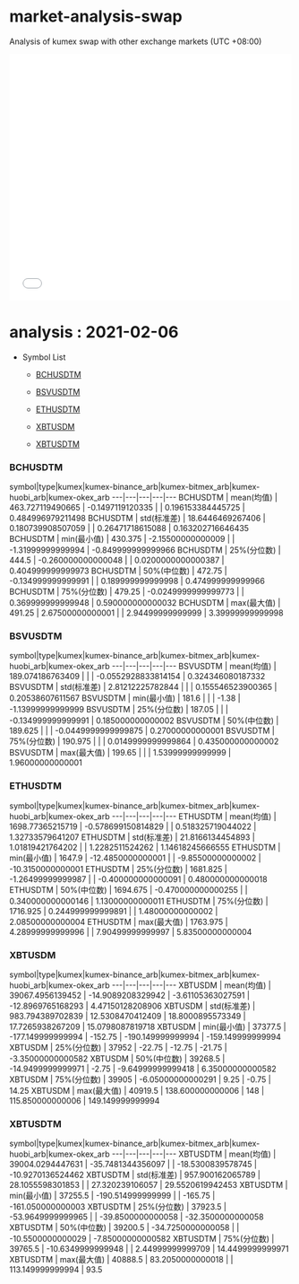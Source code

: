 # market-analysis-swap
Analysis of kumex swap with other exchange markets (UTC +08:00)

<iframe width="100%" height="440" src="./data.html" frameborder="no" border="0" scrolling="no"></iframe>

# analysis : 2021-02-06
* Symbol List

  * [BCHUSDTM](#bchusdtm)

  * [BSVUSDTM](#bsvusdtm)

  * [ETHUSDTM](#ethusdtm)

  * [XBTUSDM](#xbtusdm)

  * [XBTUSDTM](#xbtusdtm)


### BCHUSDTM

symbol|type|kumex|kumex-binance_arb|kumex-bitmex_arb|kumex-huobi_arb|kumex-okex_arb
---|---|---|---|---
BCHUSDTM | mean(均值) | 463.727119490665 | -0.1497119120335 |  | 0.196153384445725 | 0.484996979211498
BCHUSDTM | std(标准差) | 18.6446469267406 | 0.180739908507059 |  | 0.26471718615088 | 0.163202716646435
BCHUSDTM | min(最小值) | 430.375 | -2.15500000000009 |  | -1.31999999999994 | -0.849999999999966
BCHUSDTM | 25%(分位数) | 444.5 | -0.260000000000048 |  | 0.0200000000000387 | 0.404999999999973
BCHUSDTM | 50%(中位数) | 472.75 | -0.134999999999991 |  | 0.189999999999998 | 0.474999999999966
BCHUSDTM | 75%(分位数) | 479.25 | -0.0249999999999773 |  | 0.369999999999948 | 0.590000000000032
BCHUSDTM | max(最大值) | 491.25 | 2.67500000000001 |  | 2.94499999999999 | 3.39999999999998


### BSVUSDTM

symbol|type|kumex|kumex-binance_arb|kumex-bitmex_arb|kumex-huobi_arb|kumex-okex_arb
---|---|---|---|---
BSVUSDTM | mean(均值) | 189.074186763409 |  |  | -0.0552928833814154 | 0.324346080187332
BSVUSDTM | std(标准差) | 2.81212225782844 |  |  | 0.155546523900365 | 0.20538607611567
BSVUSDTM | min(最小值) | 181.6 |  |  | -1.38 | -1.13999999999999
BSVUSDTM | 25%(分位数) | 187.05 |  |  | -0.134999999999991 | 0.185000000000002
BSVUSDTM | 50%(中位数) | 189.625 |  |  | -0.0449999999999875 | 0.27000000000001
BSVUSDTM | 75%(分位数) | 190.975 |  |  | 0.0149999999999864 | 0.435000000000002
BSVUSDTM | max(最大值) | 199.65 |  |  | 1.53999999999999 | 1.96000000000001


### ETHUSDTM

symbol|type|kumex|kumex-binance_arb|kumex-bitmex_arb|kumex-huobi_arb|kumex-okex_arb
---|---|---|---|---
ETHUSDTM | mean(均值) | 1698.77365215719 | -0.578699150814829 |  | 0.518325719044022 | 1.32733579641207
ETHUSDTM | std(标准差) | 21.8166134454893 | 1.01819421764202 |  | 1.2282511524262 | 1.14618245666555
ETHUSDTM | min(最小值) | 1647.9 | -12.4850000000001 |  | -9.85500000000002 | -10.3150000000001
ETHUSDTM | 25%(分位数) | 1681.825 | -1.26499999999987 |  | -0.400000000000091 | 0.480000000000018
ETHUSDTM | 50%(中位数) | 1694.675 | -0.470000000000255 |  | 0.340000000000146 | 1.13000000000011
ETHUSDTM | 75%(分位数) | 1716.925 | 0.244999999999891 |  | 1.48000000000002 | 2.08500000000004
ETHUSDTM | max(最大值) | 1763.975 | 4.28999999999996 |  | 7.90499999999997 | 5.83500000000004


### XBTUSDM

symbol|type|kumex|kumex-binance_arb|kumex-bitmex_arb|kumex-huobi_arb|kumex-okex_arb
---|---|---|---|---
XBTUSDM | mean(均值) | 39067.4956139452 | -14.9089208329942 | -3.61105363027591 | -12.8969765168293 | 4.47150128208906
XBTUSDM | std(标准差) | 983.794389702839 | 12.5308470412409 | 18.8000895573349 | 17.7265938267209 | 15.0798087819718
XBTUSDM | min(最小值) | 37377.5 | -177.149999999994 | -152.75 | -190.149999999994 | -159.149999999994
XBTUSDM | 25%(分位数) | 37952 | -22.75 | -12.75 | -21.75 | -3.35000000000582
XBTUSDM | 50%(中位数) | 39268.5 | -14.9499999999971 | -2.75 | -9.64999999999418 | 6.35000000000582
XBTUSDM | 75%(分位数) | 39905 | -6.05000000000291 | 9.25 | -0.75 | 14.25
XBTUSDM | max(最大值) | 40919.5 | 138.600000000006 | 148 | 115.850000000006 | 149.149999999994


### XBTUSDTM

symbol|type|kumex|kumex-binance_arb|kumex-bitmex_arb|kumex-huobi_arb|kumex-okex_arb
---|---|---|---|---
XBTUSDTM | mean(均值) | 39004.0294447631 | -35.7481344356097 |  | -18.5300839578745 | -10.9270136524462
XBTUSDTM | std(标准差) | 957.900162065789 | 28.1055598301853 |  | 27.320239106057 | 29.5520619942453
XBTUSDTM | min(最小值) | 37255.5 | -190.514999999999 |  | -165.75 | -161.050000000003
XBTUSDTM | 25%(分位数) | 37923.5 | -53.9649999999965 |  | -39.8500000000058 | -32.3500000000058
XBTUSDTM | 50%(中位数) | 39200.5 | -34.7250000000058 |  | -10.5500000000029 | -7.85000000000582
XBTUSDTM | 75%(分位数) | 39765.5 | -10.6349999999948 |  | 2.44999999999709 | 14.4499999999971
XBTUSDTM | max(最大值) | 40888.5 | 83.2050000000018 |  | 113.149999999994 | 93.5

